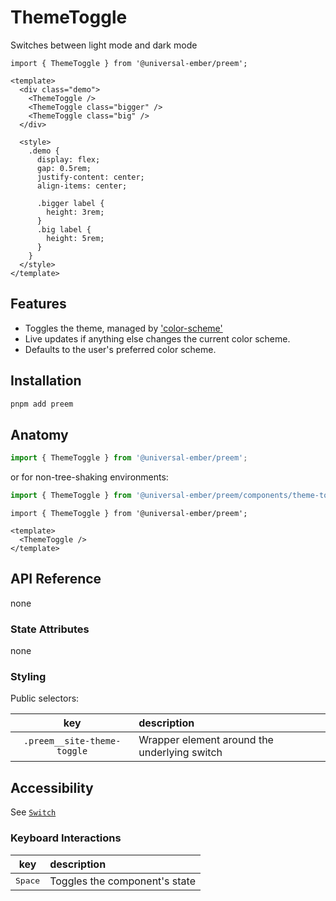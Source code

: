 # ThemeToggle

Switches between light mode and dark mode


```gjs live no-shadow
import { ThemeToggle } from '@universal-ember/preem';

<template>
  <div class="demo">
    <ThemeToggle />
    <ThemeToggle class="bigger" />
    <ThemeToggle class="big" />
  </div>

  <style>
    .demo {
      display: flex; 
      gap: 0.5rem;
      justify-content: center;
      align-items: center;

      .bigger label {
        height: 3rem;
      }
      .big label {
        height: 5rem;
      }
    }
  </style>
</template>
```


## Features 

* Toggles the theme, managed by ['color-scheme'](https://ember-primitives.pages.dev/6-utils/color-scheme) 
* Live updates if anything else changes the current color scheme. 
* Defaults to the user's preferred color scheme.


## Installation 

```bash 
pnpm add preem 
```

## Anatomy

```js 
import { ThemeToggle } from '@universal-ember/preem';
```

or for non-tree-shaking environments:
```js 
import { ThemeToggle } from '@universal-ember/preem/components/theme-toggle';
```


```gjs 
import { ThemeToggle } from '@universal-ember/preem';

<template>
  <ThemeToggle />
</template>
```


## API Reference

none

### State Attributes

none

### Styling 

Public selectors:

| key | description |  
| :---: | :----------- |  
| `.preem__site-theme-toggle` | Wrapper element around the underlying switch |  


## Accessibility

See [`Switch`](https://ember-primitives.pages.dev/3-components/switch)

### Keyboard Interactions

| key | description |  
| :---: | :----------- |  
| <kbd>Space</kbd> | Toggles the component's state |  

